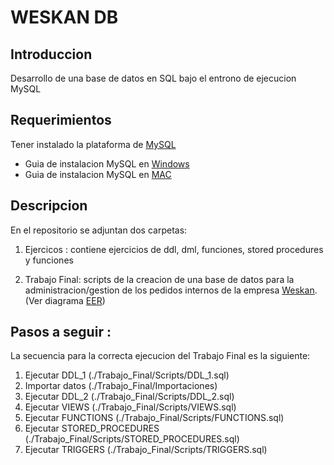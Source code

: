 # WESKAN DB
## Introduccion

Desarrollo de una base de datos en SQL bajo el entrono de ejecucion MySQL

## Requerimientos
Tener instalado la plataforma de [MySQL](https://www.mysql.com/)

- Guia de instalacion MySQL en [Windows](https://docs.google.com/document/d/1BZ5IdNg4BjlBlgcsaTCN2hkYTc4lN9rsm5gOlyFT3ko/edit)
- Guia de instalacion MySQL en [MAC](https://docs.google.com/document/d/1BZ5IdNg4BjlBlgcsaTCN2hkYTc4lN9rsm5gOlyFT3ko/edit)

## Descripcion
En el repositorio se adjuntan dos carpetas:

1. Ejercicos : contiene ejercicios de ddl, dml, funciones, stored procedures y funciones

1. Trabajo Final: scripts de la creacion de una base de datos para la administracion/gestion de los pedidos internos de la empresa [Weskan](https://weskan.online/). (Ver diagrama [EER](./Trabajo_Final/Diagrama_EER/EER.png))

## Pasos a seguir :

La secuencia para la correcta ejecucion del Trabajo Final es la siguiente:
1. Ejecutar DDL_1 (./Trabajo_Final/Scripts/DDL_1.sql)
2. Importar datos (./Trabajo_Final/Importaciones)
3. Ejecutar DDL_2 (./Trabajo_Final/Scripts/DDL_2.sql)
4. Ejecutar VIEWS (./Trabajo_Final/Scripts/VIEWS.sql)
5. Ejecutar FUNCTIONS (./Trabajo_Final/Scripts/FUNCTIONS.sql)
6. Ejecutar STORED_PROCEDURES (./Trabajo_Final/Scripts/STORED_PROCEDURES.sql)
7. Ejecutar TRIGGERS (./Trabajo_Final/Scripts/TRIGGERS.sql)
